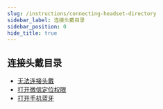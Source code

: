 ```yaml
---
slug: /instructions/connecting-headset-directory
sidebar_label: 连接头戴目录
sidebar_position: 0
hide_title: true
---
```


## 连接头戴目录

* [无法连接头戴](/instructions/Can-Not-Connecting-Headset)
* [打开微信定位权限](/instructions/enable-location-permission)
* [打开手机蓝牙](/instructions/Turn-On-Bluetooth)
